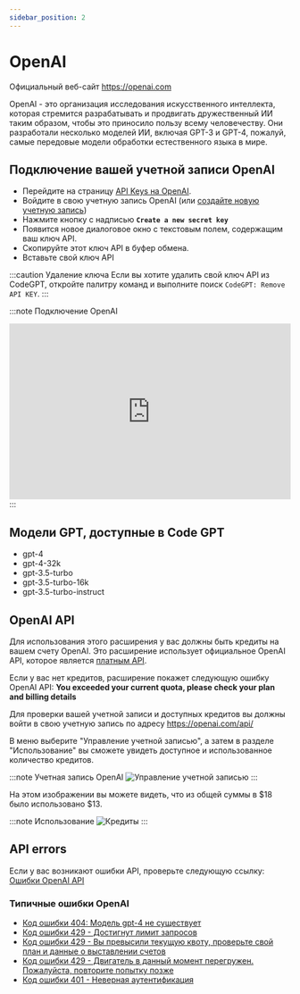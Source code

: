 ```yaml
---
sidebar_position: 2
---
```


# OpenAI

Официальный веб-сайт https://openai.com

OpenAI - это организация исследования искусственного интеллекта, которая стремится разрабатывать и продвигать дружественный ИИ таким образом, чтобы это приносило пользу всему человечеству. Они разработали несколько моделей ИИ, включая GPT-3 и GPT-4, пожалуй, самые передовые модели обработки естественного языка в мире.

## Подключение вашей учетной записи OpenAI
- Перейдите на страницу [API Keys на OpenAI](https://platform.openai.com/account/api-keys).
- Войдите в свою учетную запись OpenAI (или [создайте новую учетную запись](https://platform.openai.com/signup))
- Нажмите кнопку с надписью **`Create a new secret key`**
- Появится новое диалоговое окно с текстовым полем, содержащим ваш ключ API. 
- Скопируйте этот ключ API в буфер обмена.
- Вставьте свой ключ API

:::caution Удаление ключа
Если вы хотите удалить свой ключ API из CodeGPT, откройте палитру команд и выполните поиск `CodeGPT: Remove API KEY`.
:::

:::note Подключение OpenAI
<iframe width="100%" height="315" src="https://www.youtube.com/embed/vl6-5BigHzk?si=SgdXt0HAMah9-aal" title="YouTube video player" frameborder="0" allow="accelerometer; autoplay; clipboard-write; encrypted-media; gyroscope; picture-in-picture; web-share" allowfullscreen></iframe>
:::

## Модели GPT, доступные в Code GPT
- gpt-4
- gpt-4-32k
- gpt-3.5-turbo
- gpt-3.5-turbo-16k
- gpt-3.5-turbo-instruct

## OpenAI API

Для использования этого расширения у вас должны быть кредиты на вашем счету OpenAI.
Это расширение использует официальное OpenAI API, которое является [платным API](https://openai.com/api/pricing/).

Если у вас нет кредитов, расширение покажет следующую ошибку OpenAI API:
**You exceeded your current quota, please check your plan and billing details**

Для проверки вашей учетной записи и доступных кредитов вы должны войти в свою учетную запись по адресу https://openai.com/api/

В меню выберите "Управление учетной записью", а затем в разделе "Использование" вы сможете увидеть доступное и использованное количество кредитов.

:::note Учетная запись OpenAI
![Управление учетной записью](https://user-images.githubusercontent.com/6216945/213941730-b48b8b6a-8f0d-4fea-b4b3-42edc838f42e.png)
:::

На этом изображении вы можете видеть, что из общей суммы в $18 было использовано $13.

:::note Использование
![Кредиты](https://user-images.githubusercontent.com/6216945/213941720-1ae816dd-fedb-4026-ae8c-b8b374d1d0dd.png)
:::

## API errors
Если у вас возникают ошибки API, проверьте следующую ссылку: [Ошибки OpenAI API](https://help.openai.com/en/collections/3675931-openai-api#api-error-codes-explained)

### Типичные ошибки OpenAI
- [Код ошибки 404: Модель gpt-4 не существует](https://community.openai.com/t/when-i-try-the-gpt-4-model-chat-completion-in-api-request-i-get-an-error-that-model-does-not-exist/98850)
- [Код ошибки 429 - Достигнут лимит запросов](https://help.openai.com/en/articles/6891829-error-code-429-rate-limit-reached-for-requests)
- [Код ошибки 429 - Вы превысили текущую квоту, проверьте свой план и данные о выставлении счетов](https://help.openai.com/en/articles/6891831-error-code-429-you-exceeded-your-current-quota-please-check-your-plan-and-billing-details)
- [Код ошибки 429 - Двигатель в данный момент перегружен. Пожалуйста, повторите попытку позже](https://help.openai.com/en/articles/6891834-error-code-429-the-engine-is-currently-overloaded-please-try-again-later)
- [Код ошибки 401 - Неверная аутентификация](https://help.openai.com/en/articles/6891767-error-code-401-invalid-authentication)
